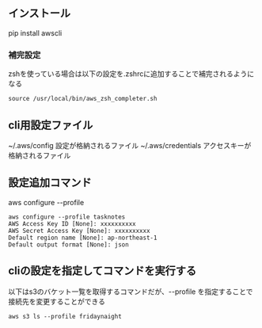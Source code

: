 
## インストール
pip install awscli

### 補完設定
zshを使っている場合は以下の設定を.zshrcに追加することで補完されるようになる
```
source /usr/local/bin/aws_zsh_completer.sh
```


## cli用設定ファイル

~/.aws/config       設定が格納されるファイル
~/.aws/credentials  アクセスキーが格納されるファイル


## 設定追加コマンド
aws configure --profile <config-name>

```
aws configure --profile tasknotes
AWS Access Key ID [None]: xxxxxxxxxx
AWS Secret Access Key [None]: xxxxxxxxxx
Default region name [None]: ap-northeast-1
Default output format [None]: json
```

## cliの設定を指定してコマンドを実行する
以下はs3のバケット一覧を取得するコマンドだが、--profile <config-name>を指定することで接続先を変更することができる

```
aws s3 ls --profile fridaynaight
```
